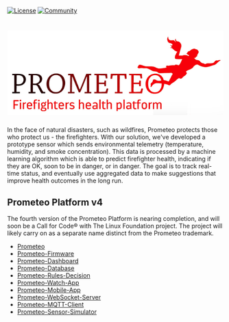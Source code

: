 [![License](https://img.shields.io/badge/License-Apache2-blue.svg)](https://www.apache.org/licenses/LICENSE-2.0) [![Community](https://img.shields.io/badge/Join-Community-blue.svg)](https://developer.ibm.com/callforcode/solutions/projects/get-started/)

# ![Prometeo](/img/prometeo.png?raw=true)

In the face of natural disasters, such as wildfires, Prometeo protects those who protect us - the firefighters. With our solution, we've developed a prototype sensor which sends environmental telemetry (temperature, humidity, and smoke concentration). This data is processed by a machine learning algorithm which is able to predict firefighter health, indicating if they are OK, soon to be in danger, or in danger. The goal is to track real-time status, and eventually use aggregated data to make suggestions that improve health outcomes in the long run.

## Prometeo Platform v4

The fourth version of the Prometeo Platform is nearing completion, and will soon be a Call for Code® with The Linux Foundation project. The project will likely carry on as a separate name distinct from the Prometeo trademark.

* [Prometeo](https://github.com/Call-for-Code/Prometeo)
* [Prometeo-Firmware](https://github.com/Call-for-Code/Prometeo-Firmware)
* [Prometeo-Dashboard](https://github.com/Call-for-Code/Prometeo-Dashboard)
* [Prometeo-Database](https://github.com/Call-for-Code/Prometeo-Database)
* [Prometeo-Rules-Decision](https://github.com/Call-for-Code/Prometeo-Rules-Decision)
* [Prometeo-Watch-App](https://github.com/Call-for-Code/Prometeo-Watch-App)
* [Prometeo-Mobile-App](https://github.com/Call-for-Code/Prometeo-Mobile-App)
* [Prometeo-WebSocket-Server](https://github.com/Call-for-Code/Prometeo-WebSocket-Server)
* [Prometeo-MQTT-Client](https://github.com/Call-for-Code/Prometeo-MQTT-Client)
* [Prometeo-Sensor-Simulator](https://github.com/Call-for-Code/Prometeo-Sensor-Simulator)
